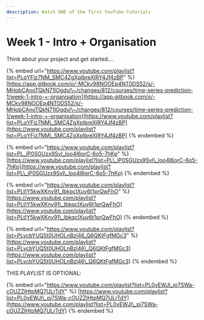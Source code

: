 ```yaml
---
description: Watch ONE of the first YouTube-Tutorials
---
```


# Week 1 - Intro + Organisation





Think about your project and get started....

{% embed url="https://www.youtube.com/playlist?list=PLqYFiz7NM_SMC4ZgXplbreXlRY4Jf4zBP" %}
​[https://app.gitbook.com/o/-MCkv98NOOEp4NT0DS52/s/-MHobCAnoTQkN71lOgdv/\~/changes/812/courses/time-series-prediction-1/week-1-intro-+-organisation](https://app.gitbook.com/o/-MCkv98NOOEp4NT0DS52/s/-MHobCAnoTQkN71lOgdv/\~/changes/812/courses/time-series-prediction-1/week-1-intro-+-organisation)[https://www.youtube.com/playlist?list=PLqYFiz7NM\_SMC4ZgXplbreXlRY4Jf4zBP](https://www.youtube.com/playlist?list=PLqYFiz7NM\_SMC4ZgXplbreXlRY4Jf4zBP)
{% endembed %}

{% embed url="https://www.youtube.com/playlist?list=PL_iP0SGUzx9SvI_loo4I6orC-6o5-7hKp" %}
[https://www.youtube.com/playlist?list=PL\_iP0SGUzx9SvI\_loo4I6orC-6o5-7hKp](https://www.youtube.com/playlist?list=PL\_iP0SGUzx9SvI\_loo4I6orC-6o5-7hKp)
{% endembed %}

{% embed url="https://www.youtube.com/playlist?list=PLtIY5kwXKny91_IbkqcIXuv6t1prQwFhO" %}
[https://www.youtube.com/playlist?list=PLtIY5kwXKny91\_IbkqcIXuv6t1prQwFhO](https://www.youtube.com/playlist?list=PLtIY5kwXKny91\_IbkqcIXuv6t1prQwFhO)
{% endembed %}

{% embed url="https://www.youtube.com/playlist?list=PLvcbYUQ5t0UHOLnBzl46_Q6QKtFgfMGc3" %}
[https://www.youtube.com/playlist?list=PLvcbYUQ5t0UHOLnBzl46\_Q6QKtFgfMGc3](https://www.youtube.com/playlist?list=PLvcbYUQ5t0UHOLnBzl46\_Q6QKtFgfMGc3)
{% endembed %}

THIS PLAYLIST IS OPTIONAL:

{% embed url="https://www.youtube.com/playlist?list=PL0vEWJI_pj7SWa-cOUZZlHtpMQ7ULrTdY" %}
[https://www.youtube.com/playlist?list=PL0vEWJI\_pj7SWa-cOUZZlHtpMQ7ULrTdY](https://www.youtube.com/playlist?list=PL0vEWJI\_pj7SWa-cOUZZlHtpMQ7ULrTdY)
{% endembed %}

